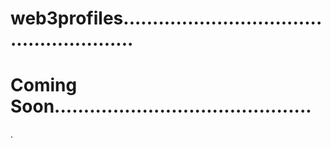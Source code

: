 # web3profiles.......................................................
# Coming Soon............................................
.
